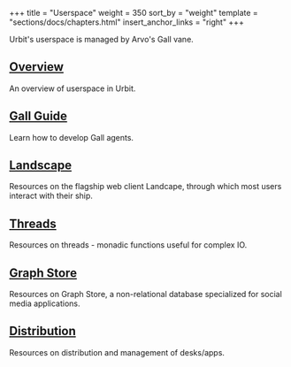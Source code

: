 +++
title = "Userspace"
weight = 350
sort_by = "weight"
template = "sections/docs/chapters.html"
insert_anchor_links = "right"
+++

Urbit's userspace is managed by Arvo's Gall vane.

## [Overview](/docs/userspace/overview)

An overview of userspace in Urbit.

## [Gall Guide](/docs/userspace/gall-guide)

Learn how to develop Gall agents.

## [Landscape](/docs/userspace/landscape/)

Resources on the flagship web client Landcape, through which most users interact with their ship.

## [Threads](/docs/userspace/threads/)

Resources on threads - monadic functions useful for complex IO.

## [Graph Store](/docs/userspace/graph-store/)

Resources on Graph Store, a non-relational database specialized for social media applications.

## [Distribution](/docs/userspace/dist/dist)

Resources on distribution and management of desks/apps.
